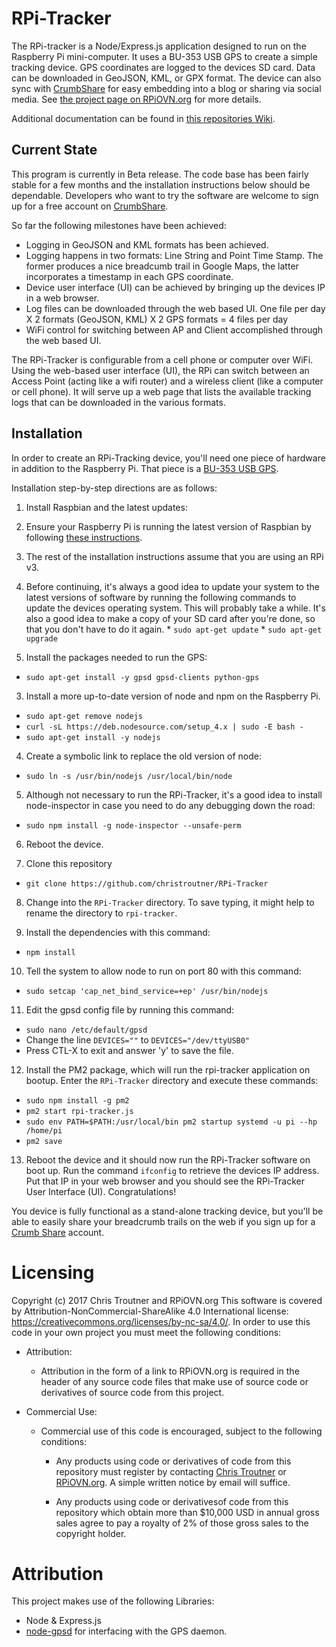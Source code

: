 # RPi-Tracker

The RPi-tracker is a Node/Express.js application designed to run on the Raspberry Pi mini-computer. 
It uses a BU-353 USB GPS to create a simple tracking device. GPS coordinates are logged to the devices 
SD card. Data can be downloaded in GeoJSON, KML, or GPX format. The device can also sync with 
[CrumbShare](http://crumbshare.net) for easy embedding into a blog or sharing via social media.
See [the project page on RPiOVN.org](http://rpiovn.org/project/rpi-tracker) for more details.

Additional documentation can be found in [this repositories Wiki](https://github.com/christroutner/RPi-Tracker/wiki).

## Current State
This program is currently in Beta release. The code base has been fairly stable for a few months and the installation
instructions below should be dependable. Developers who want to try the software are welcome to sign up for
a free account on [CrumbShare](http://crumbshare.net). 

So far the following milestones have been achieved:
* Logging in GeoJSON and KML formats has been achieved. 
* Logging happens in two formats: Line String and Point Time Stamp. The former produces a nice breadcumb trail in Google Maps, the latter incorporates a timestamp in each GPS coordinate.
* Device user interface (UI) can be achieved by bringing up the devices IP in a web browser.
* Log files can be downloaded through the web based UI. One file per day X 2 formats (GeoJSON, KML) X 2 GPS formats = 4 files per day
* WiFi control for switching between AP and Client accomplished through the web based UI.

The RPi-Tracker is configurable from a cell phone or computer over WiFi. Using the web-based user interface (UI), 
the RPi can switch between an Access Point (acting like a wifi router) and a wireless client 
(like a computer or cell phone). It will serve up a web page that lists the available tracking logs 
that can be downloaded in the various formats.

## Installation
In order to create an RPi-Tracking device, you'll need one piece of hardware in addition to the Raspberry Pi. That
piece is a [BU-353 USB GPS](http://rpiovn.org/project/rpi-tracker).

Installation step-by-step directions are as follows:

1. Install Raspbian and the latest updates:
  1. Ensure your Raspberry Pi is running the latest version of Raspbian by following [these instructions](https://www.raspberrypi.org/learning/noobs-install/).  
  2. The rest of the installation instructions assume that you are using an RPi v3.
  3. Before continuing, it's always a good idea to update your system to the latest versions of software by running the following commands to update the devices operating system. This will probably take a while. It's also a good idea to make a copy of your SD card after you're done, so that you don't have to do it again.
    * `sudo apt-get update`
    * `sudo apt-get upgrade`
    
2. Install the packages needed to run the GPS:
  * `sudo apt-get install -y gpsd gpsd-clients python-gps`
  
3. Install a more up-to-date version of node and npm on the Raspberry Pi.
  * `sudo apt-get remove nodejs`
  * `curl -sL https://deb.nodesource.com/setup_4.x | sudo -E bash - `
  * `sudo apt-get install -y nodejs`

4. Create a symbolic link to replace the old version of node:
  * `sudo ln -s /usr/bin/nodejs /usr/local/bin/node`

5. Although not necessary to run the RPi-Tracker, it's a good idea to install node-inspector in case 
you need to do any debugging down the road:
  * `sudo npm install -g node-inspector --unsafe-perm`

6. Reboot the device.

7. Clone this repository
  * `git clone https://github.com/christroutner/RPi-Tracker`
  
8. Change into the `RPi-Tracker` directory. To save typing, it might help to rename the directory to `rpi-tracker`.

9. Install the dependencies with this command:
  * `npm install`
  
10. Tell the system to allow node to run on port 80 with this command:
  * `sudo setcap 'cap_net_bind_service=+ep' /usr/bin/nodejs`
  
11. Edit the gpsd config file by running this command:
  * `sudo nano /etc/default/gpsd`
  * Change the line `DEVICES=""` to `DEVICES="/dev/ttyUSB0"`
  * Press CTL-X to exit and answer 'y' to save the file.

12. Install the PM2 package, which will run the rpi-tracker application on bootup. Enter the `RPi-Tracker` directory and execute these commands:
  * `sudo npm install -g pm2`
  * `pm2 start rpi-tracker.js`
  * `sudo env PATH=$PATH:/usr/local/bin pm2 startup systemd -u pi --hp /home/pi`
  * `pm2 save`

13. Reboot the device and it should now run the RPi-Tracker software on boot up. Run the 
command `ifconfig` to retrieve the devices IP address. Put that IP in your web browser 
and you should see the RPi-Tracker User Interface (UI). Congratulations! 

You device is fully functional as a stand-alone tracking device, but you'll be able to easily
share your breadcrumb trails on the web if you sign up for
a [Crumb Share](http://crumbshare.net) account.


# Licensing

Copyright (c) 2017 Chris Troutner and RPiOVN.org This software is covered by Attribution-NonCommercial-ShareAlike 4.0 International license: https://creativecommons.org/licenses/by-nc-sa/4.0/. In order to use this code in your own project you must meet the following conditions:

* Attribution:
  * Attribution in the form of a link to RPiOVN.org is required in the header of any source code files that make use of source code or derivatives of source code from this project.

* Commercial Use:
  * Commercial use of this code is encouraged, subject to the following conditions:
  
    * Any products using code or derivatives of code from this repository must register by contacting [Chris Troutner](mailto:chris.troutner@gmail.com) or [RPiOVN.org](http://rpiovn.org). A simple written notice by email will suffice.
    
    * Any products using code or derivativesof code from this repository which obtain more than $10,000 USD in annual gross sales agree to pay a royalty of 2% of those gross sales to the copyright holder. 


# Attribution
This project makes use of the following Libraries:
* Node & Express.js
* [node-gpsd](https://github.com/eelcocramer/node-gpsd) for interfacing with the GPS daemon.
